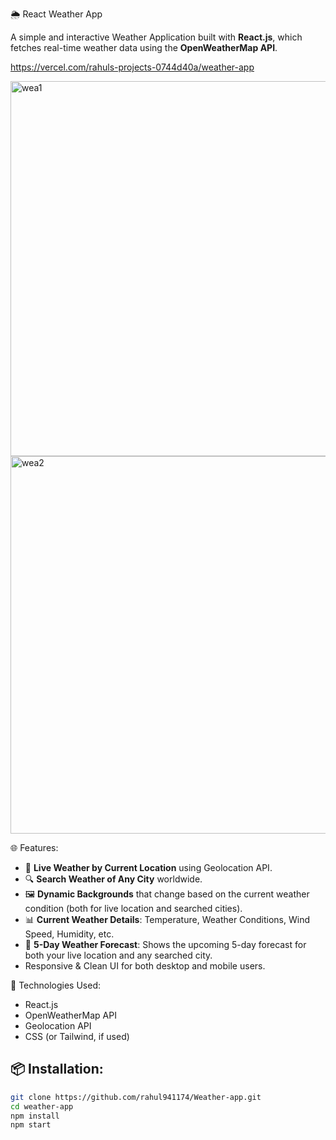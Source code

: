🌦️ React Weather App

A simple and interactive Weather Application built with **React.js**, which fetches real-time weather data using the **OpenWeatherMap API**.

https://vercel.com/rahuls-projects-0744d40a/weather-app

<img width="1360" height="600" alt="wea1" src="https://github.com/user-attachments/assets/23c3f5c0-a572-48de-b4e6-6902bff7f126" />
<img width="1366" height="604" alt="wea2" src="https://github.com/user-attachments/assets/a4944539-f551-4028-aaa4-f7221915ee8f" />

🌐 Features:
- 📍 **Live Weather by Current Location** using Geolocation API.
- 🔍 **Search Weather of Any City** worldwide.
- 🖼️ **Dynamic Backgrounds** that change based on the current weather condition (both for live location and searched cities).
- 📊 **Current Weather Details**: Temperature, Weather Conditions, Wind Speed, Humidity, etc.
- 📅 **5-Day Weather Forecast**: Shows the upcoming 5-day forecast for both your live location and any searched city.
- Responsive & Clean UI for both desktop and mobile users.

🚀 Technologies Used:
- React.js
- OpenWeatherMap API
- Geolocation API
- CSS (or Tailwind, if used)



## 📦 Installation:
```bash
git clone https://github.com/rahul941174/Weather-app.git
cd weather-app
npm install
npm start
